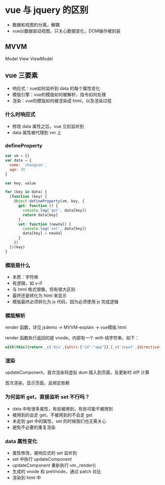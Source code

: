 # vue 与 jquery 的区别

- 数据和视图的分离，解耦
- vue以数据驱动视图，只关心数据变化，DOM操作被封装

## MVVM

Model View ViewModel

## vue 三要素

- 响应式：vue如何监听到 data 的每个属性变化
- 模版引擎：vue的模版如何被解析，指令如何处理
- 渲染：vue的模版如何被渲染成 html，以及渲染过程

### 什么时响应式

- 修改 data 属性之后，vue 立刻监听到
- data 属性被代理到 vm 上

### defineProperty

```js
var vm = {}
var data = {
  name: 'zhangsan',
  age: 20
}

var key, value

for (key in data) {
  (function (key) {
    Object.defineProperty(vm, key, {
      get: function () {
        console.log('get', data[key])
        return data[key]
      },
      set: function (newVal) {
        console.log('set', data[key])
        data[key] = newVal
      }
    })
  })(key)
}
```

### 模版是什么

- 本质：字符串
- 有逻辑，如 v-if
- 与 html 格式很像，但有很大区别
- 最终还是转化为 html 来显示
- 模版最终必须转化为 js 代码，因为必须使用 js 完成逻辑

### 模版解析

render 函数，详见 jsdemo -> MVVM-explain -> vue模版.html

render 函数执行返回的是 vnode，内部有一个 with 纯字符串，如下：

```js
with(this){return _c('div',{attrs:{"id":"app"}},[_c('input',{directives:[{name:"model",rawName:"v-model",value:(price),expression:"price"}],attrs:{"type":"text"},domProps:{"value":(price)},on:{"input":function($event){if($event.target.composing)return;price=$event.target.value}}}),_v(" "),(show)?_c('p',[_v(_s(price))]):_e(),_v(" "),_c('button',{on:{"click":submit}}),_v(" "),_c('div',[_c('ul',_l((list),function(item){return _c('li',[_v(_s(item))])}))])])}
```

### 渲染

updateComponent，首次渲染将虚拟 dom 插入到页面，及更新时 diff 计算

首次渲染，显示页面，且绑定依赖

### 为何监听 get，直接监听 set 不行吗？

- data 中有很多属性，有些被用到，有些可能不被用到
- 被用到的会走 get，不被用到的不会走 get
- 未走到 get 中的属性，set 的时候我们也无需关心
- 避免不必要的重复渲染

### data 属性变化

- 属性修改，被响应式的 set 监听到
- set 中执行 updateComponent
- updateComponent 重新执行 vm._render()
- 生成的 vnode 和 preVnode，通过 patch 对比
- 渲染到 html 中